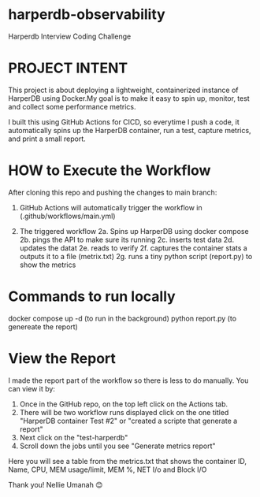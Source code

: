 # harperdb-observability
Harperdb Interview Coding  Challenge 

# PROJECT INTENT
This project is about deploying a lightweight, containerized instance of HarperDB using Docker.My goal is to make it easy to spin up, monitor, test and collect some performance metrics.

I built this using GitHub Actions for CICD, so everytime I push a code, it automatically spins up the HarperDB container, run a test, capture metrics, and print a small report.

# HOW to Execute the Workflow

After cloning this repo and pushing the changes to main branch:

1. GitHub Actions will automatically trigger the workflow in (.github/workflows/main.yml)

2. The triggered workflow
  2a. Spins up HarperDB using docker compose
  2b. pings the API to make sure its running
  2c. inserts test data
  2d. updates the datat
  2e. reads to verify
  2f. captures the container stats a outputs it to a file (metrix.txt)
  2g. runs a tiny python script (report.py) to show the metrics

  # Commands to run locally

  docker compose up -d (to run in the background)
  python report.py (to genereate the report)

  # View the Report
  I made the report part of the workflow so there is less to do manually. You can view it by:

  1. Once in the GitHub repo, on the top left click on the Actions tab.
  2. There will be two workflow runs displayed click on the one titled "HarperDB container Test #2" or "created a scripte that generate a report"
  3. Next click on the "test-harperdb"
  4. Scroll down the jobs until you see "Generate metrics report"

  Here you will see a table from the metrics.txt that shows the container ID, Name, CPU, MEM usage/limit, MEM %, NET I/o and Block I/O

  Thank you!
  Nellie Umanah 😊

